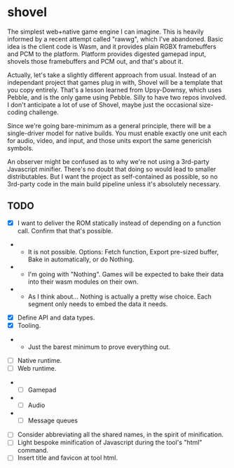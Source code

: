 # shovel

The simplest web+native game engine I can imagine.
This is heavily informed by a recent attempt called "rawwg", which I've abandoned.
Basic idea is the client code is Wasm, and it provides plain RGBX framebuffers and PCM to the platform.
Platform provides digested gamepad input, shovels those framebuffers and PCM out, and that's about it.

Actually, let's take a slightly different approach from usual.
Instead of an independant project that games plug in with, Shovel will be a template that you copy entirely.
That's a lesson learned from Upsy-Downsy, which uses Pebble, and is the only game using Pebble. Silly to have two repos involved.
I don't anticipate a lot of use of Shovel, maybe just the occasional size-coding challenge.

Since we're going bare-minimum as a general principle, there will be a single-driver model for native builds.
You must enable exactly one unit each for audio, video, and input, and those units export the same genericish symbols.

An observer might be confused as to why we're not using a 3rd-party Javascript minifier.
There's no doubt that doing so would lead to smaller distributables.
But I want the project as self-contained as possible, so no 3rd-party code in the main build pipeline unless it's absolutely necessary.

## TODO

 - [x] I want to deliver the ROM statically instead of depending on a function call. Confirm that that's possible.
 - - It is not possible. Options: Fetch function, Export pre-sized buffer, Bake in automatically, or do Nothing.
 - - I'm going with "Nothing". Games will be expected to bake their data into their wasm modules on their own.
 - - As I think about... Nothing is actually a pretty wise choice. Each segment only needs to embed the data it needs.
 - [x] Define API and data types.
 - [x] Tooling.
 - - Just the barest minimum to prove everything out.
 - [ ] Native runtime.
 - [ ] Web runtime.
 - - [ ] Gamepad
 - - [ ] Audio
 - - [ ] Message queues
 - [ ] Consider abbreviating all the shared names, in the spirit of minification.
 - [ ] Light bespoke minification of Javascript during the tool's "html" command.
 - [ ] Insert title and favicon at tool html.
